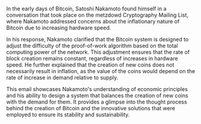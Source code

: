 In the early days of Bitcoin, Satoshi Nakamoto found himself in a conversation that took place on the metzdowd Cryptography Mailing List, where Nakamoto addressed concerns about the inflationary nature of Bitcoin due to increasing hardware speed.

In his response, Nakamoto clarified that the Bitcoin system is designed to adjust the difficulty of the proof-of-work algorithm based on the total computing power of the network. This adjustment ensures that the rate of block creation remains constant, regardless of increases in hardware speed. He further explained that the creation of new coins does not necessarily result in inflation, as the value of the coins would depend on the rate of increase in demand relative to supply.

This email showcases Nakamoto's understanding of economic principles and his ability to design a system that balances the creation of new coins with the demand for them. It provides a glimpse into the thought process behind the creation of Bitcoin and the innovative solutions that were employed to ensure its stability and sustainability.